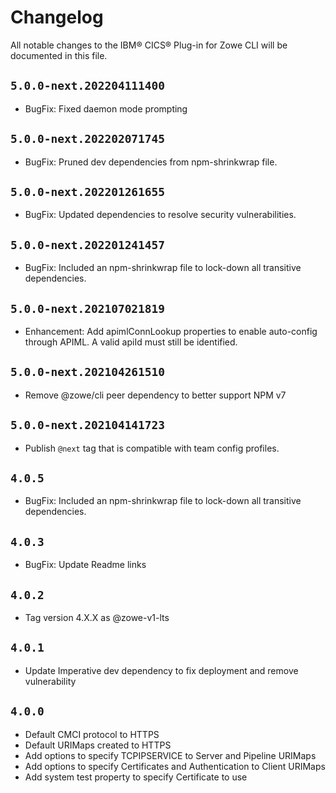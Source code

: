 # Changelog

All notable changes to the IBM® CICS® Plug-in for Zowe CLI will be documented in this file.

## `5.0.0-next.202204111400`

- BugFix: Fixed daemon mode prompting

## `5.0.0-next.202202071745`

- BugFix: Pruned dev dependencies from npm-shrinkwrap file.

## `5.0.0-next.202201261655`

- BugFix: Updated dependencies to resolve security vulnerabilities.

## `5.0.0-next.202201241457`

- BugFix: Included an npm-shrinkwrap file to lock-down all transitive dependencies.

## `5.0.0-next.202107021819`

- Enhancement: Add apimlConnLookup properties to enable auto-config through APIML. A valid apiId must still be identified.

## `5.0.0-next.202104261510`

- Remove @zowe/cli peer dependency to better support NPM v7

## `5.0.0-next.202104141723`

- Publish `@next` tag that is compatible with team config profiles.

## `4.0.5`

- BugFix: Included an npm-shrinkwrap file to lock-down all transitive dependencies.

## `4.0.3`

- BugFix: Update Readme links

## `4.0.2`

- Tag version 4.X.X as @zowe-v1-lts

## `4.0.1`

- Update Imperative dev dependency to fix deployment and remove vulnerability

## `4.0.0`

- Default CMCI protocol to HTTPS
- Default URIMaps created to HTTPS
- Add options to specify TCPIPSERVICE to Server and Pipeline URIMaps
- Add options to specify Certificates and Authentication to Client URIMaps
- Add system test property to specify Certificate to use
